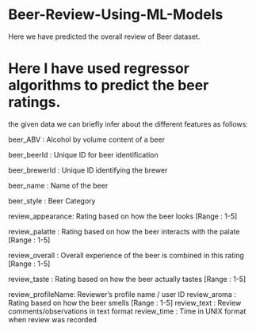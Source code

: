 # Beer-Review-Using-ML-Models
Here we have predicted the overall review of Beer dataset.

# Here I have used regressor algorithms to predict the beer ratings.

the given data we can briefly infer about the different features as follows:

beer_ABV : Alcohol by volume content of a beer

beer_beerId : Unique ID for beer identification

beer_brewerId : Unique ID identifying the brewer

beer_name : Name of the beer

beer_style : Beer Category

review_appearance: Rating based on how the beer looks [Range : 1-5]

review_palatte : Rating based on how the beer interacts with the palate [Range : 1-5]

review_overall : Overall experience of the beer is combined in this rating [Range : 1-5]

review_taste : Rating based on how the beer actually tastes [Range : 1-5]

review_profileName: Reviewer’s profile name / user ID
review_aroma : Rating based on how the beer smells [Range : 1-5]
review_text : Review comments/observations in text format
review_time : Time in UNIX format when review was recorded

